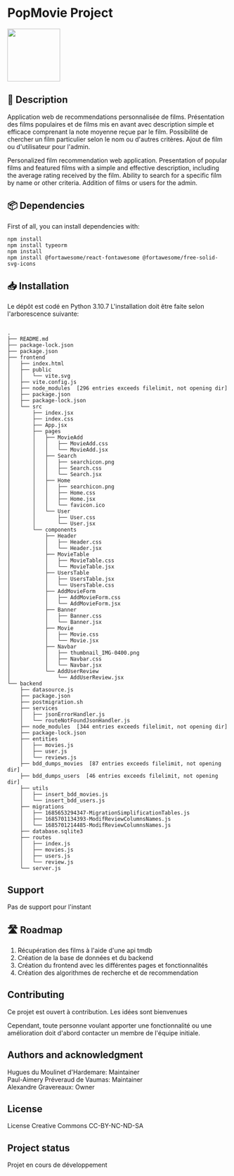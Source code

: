 # PopMovie Project

<img src="./Logo.png" width="120">

## 📖 Description

Application web de recommendations personnalisée de films. Présentation des films populaires et de films mis en avant avec description simple et efficace comprenant la note moyenne reçue par le film. Possibilité de chercher un film particulier selon le nom ou d'autres critères. Ajout de film ou d'utilisateur pour l'admin.

Personalized film recommendation web application. Presentation of popular films and featured films with a simple and effective description, including the average rating received by the film. Ability to search for a specific film by name or other criteria. Addition of films or users for the admin.

## 📦 Dependencies

First of all, you can install dependencies with:

```
npm install
npm install typeorm
npm install
npm install @fortawesome/react-fontawesome @fortawesome/free-solid-svg-icons
```

## 📥 Installation

Le dépôt est codé en Python 3.10.7
L'installation doit être faite selon l'arborescence suivante:

```

.
├── README.md
├── package-lock.json
├── package.json
├── frontend
│   ├── index.html
│   ├── public
│   │   └── vite.svg
│   ├── vite.config.js
│   ├── node_modules  [296 entries exceeds filelimit, not opening dir]
│   ├── package.json
│   ├── package-lock.json
│   └── src
│       ├── index.jsx
│       ├── index.css
│       ├── App.jsx
│       ├── pages
│       │   ├── MovieAdd
│       │   │   ├── MovieAdd.css
│       │   │   └── MovieAdd.jsx
│       │   ├── Search
│       │   │   ├── searchicon.png
│       │   │   ├── Search.css
│       │   │   └── Search.jsx
│       │   ├── Home
│       │   │   ├── searchicon.png
│       │   │   ├── Home.css
│       │   │   ├── Home.jsx
│       │   │   └── favicon.ico
│       │   └── User
│       │       ├── User.css
│       │       └── User.jsx
│       └── components
│           ├── Header
│           │   ├── Header.css
│           │   └── Header.jsx
│           ├── MovieTable
│           │   ├── MovieTable.css
│           │   └── MovieTable.jsx
│           ├── UsersTable
│           │   ├── UsersTable.jsx
│           │   └── UsersTable.css
│           ├── AddMovieForm
│           │   ├── AddMovieForm.css
│           │   └── AddMovieForm.jsx
│           ├── Banner
│           │   ├── Banner.css
│           │   └── Banner.jsx
│           ├── Movie
│           │   ├── Movie.css
│           │   └── Movie.jsx
│           ├── Navbar
│           │   ├── thumbnail_IMG-0400.png
│           │   ├── Navbar.css
│           │   └── Navbar.jsx
│           └── AddUserReview
│               └── AddUserReview.jsx
└── backend
    ├── datasource.js
    ├── package.json
    ├── postmigration.sh
    ├── services
    │   ├── jsonErrorHandler.js
    │   └── routeNotFoundJsonHandler.js
    ├── node_modules  [344 entries exceeds filelimit, not opening dir]
    ├── package-lock.json
    ├── entities
    │   ├── movies.js
    │   ├── user.js
    │   └── reviews.js
    ├── bdd_dumps_movies  [87 entries exceeds filelimit, not opening dir]
    ├── bdd_dumps_users  [46 entries exceeds filelimit, not opening dir]
    ├── utils
    │   ├── insert_bdd_movies.js
    │   └── insert_bdd_users.js
    ├── migrations
    │   ├── 1685653294347-MigrationSimplificationTables.js
    │   ├── 1685701134393-ModifReviewColumnsNames.js
    │   └── 1685701214485-ModifReviewColumnsNames.js
    ├── database.sqlite3
    ├── routes
    │   ├── index.js
    │   ├── movies.js
    │   ├── users.js
    │   └── review.js
    └── server.js

```

## Support

Pas de support pour l'instant

## 🛣️ Roadmap

1. Récupération des films à l'aide d'une api tmdb
2. Création de la base de données et du backend
3. Création du frontend avec les différentes pages et fonctionnalités
4. Création des algorithmes de recherche et de recommendation

## Contributing

Ce projet est ouvert à contribution. Les idées sont bienvenues

Cependant, toute personne voulant apporter une fonctionnalité ou une amélioration doit d'abord contacter un membre de l'équipe initiale.

## Authors and acknowledgment

Hugues du Moulinet d'Hardemare: Maintainer  
Paul-Aimery Préveraud de Vaumas: Maintainer  
Alexandre Gravereaux: Owner

## License

License Creative Commons CC-BY-NC-ND-SA

## Project status

Projet en cours de développement
